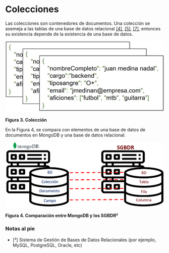 # Colecciones

Las colecciones son contenedores de documentos. Una colección se asemeja a las tablas de una base de datos relacional ​[[4]](../05-Referencias/05-Referencias-Modulo-1.md#4), [[5]](../05-Referencias/05-Referencias-Modulo-1.md#5), [[7]](../05-Referencias/05-Referencias-Modulo-1.md#7)​, entonces su existencia depende de la existencia de una base de datos.

![Colección](../../imgs/coleccion.jpg)

**Figura 3. Colección**

En la Figura 4, se compara con elementos de una base de datos de documentos en MongoDB y una base de datos relacional.

![Comparación](../../imgs/comparacion-mongodb-sgbdr.png)

**Figura 4. Comparación entre MongoDB y los SGBDR²**

### Notas al pie

- [²] Sistema de Gestión de Bases de Datos Relacionales (por ejemplo, MySQL, PostgreSQL, Oracle, etc)
